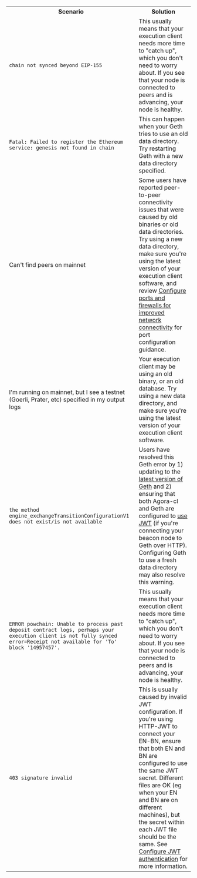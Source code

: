 <table>
    <tr>
        <th style={{minWidth: 180 + 'px'}}>Scenario</th>
        <th>Solution</th>
    </tr>
    <tr>
      <td><code>chain not synced beyond EIP-155</code></td>
      <td>This usually means that your execution client needs more time to "catch up", which you don't need to worry about. If you see that your node is connected to peers and is advancing, your node is healthy.</td>
    </tr>
    <tr>
      <td><code>Fatal: Failed to register the Ethereum service: genesis not found in chain</code></td>
      <td>This can happen when your Geth tries to use an old data directory. Try restarting Geth with a new data directory specified.</td>
    </tr>
    <tr>
      <td>Can't find peers on mainnet</td>
      <td>Some users have reported peer-to-peer connectivity issues that were caused by old binaries or old data directories. Try using a new data directory, make sure you're using the latest version of your execution client software, and review <a href='../agora-cl-usage/p2p-host-ip'>Configure ports and firewalls for improved network connectivity</a> for port configuration guidance.</td>
    </tr>
    <tr>
      <td>I'm running on mainnet, but I see a testnet (Goerli, Prater, etc) specified in my output logs</td>
      <td>Your execution client may be using an old binary, or an old database. Try using a new data directory, and make sure you're using the latest version of your execution client software.</td>
    </tr>
    <tr>
    <td><code>the method engine_exchangeTransitionConfigurationV1 does not exist/is not available</code></td>
    <td>Users have resolved this Geth error by 1) updating to the <a href='https://github.com/ethereum/go-ethereum/releases'>latest version of Geth</a> and 2) ensuring that both Agora-cl and Geth are configured to <a href='https://docs.prylabs.network/docs/execution-node/authentication'>use JWT</a> (if you're connecting your beacon node to Geth over HTTP). Configuring Geth to use a fresh data directory may also resolve this warning. </td>
    </tr>
    <tr>
      <td><code>ERROR powchain: Unable to process past deposit contract logs, perhaps your execution client is not fully synced error=Receipt not available for 'To' block '14957457'.</code></td>
      <td>This usually means that your execution client needs more time to "catch up", which you don't need to worry about. If you see that your node is connected to peers and is advancing, your node is healthy.</td>
    </tr>
    <tr>
      <td><code>403 signature invalid</code></td>
      <td>This is usually caused by invalid JWT configuration. If you're using HTTP-JWT to connect your EN-BN, ensure that both EN and BN are configured to use the same JWT secret. Different files are OK (eg when your EN and BN are on different machines), but the secret within each JWT file should be the same. See <a href='https://docs.prylabs.network/docs/execution-node/authentication'>Configure JWT authentication</a> for more information.</td>
    </tr>
</table>

